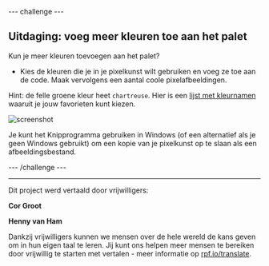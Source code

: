 --- challenge ---

## Uitdaging: voeg meer kleuren toe aan het palet

Kun je meer kleuren toevoegen aan het palet?

+ Kies de kleuren die je in je pixelkunst wilt gebruiken en voeg ze toe aan de code. Maak vervolgens een aantal coole pixelafbeeldingen.

Hint: de felle groene kleur heet `chartreuse`. Hier is een [lijst met kleurnamen](https://www.w3schools.com/colors/colors_names.asp) waaruit je jouw favorieten kunt kiezen.

![screenshot](images/pixel-art-final.png)

Je kunt het Knipprogramma gebruiken in Windows (of een alternatief als je geen Windows gebruikt) om een ​​kopie van je pixelkunst op te slaan als een afbeeldingsbestand.

--- /challenge ---

***
Dit project werd vertaald door vrijwilligers:

**Cor Groot**

**Henny van Ham**

Dankzij vrijwilligers kunnen we mensen over de hele wereld de kans geven om in hun eigen taal te leren. Jij kunt ons helpen meer mensen te bereiken door vrijwillig te starten met vertalen - meer informatie op [rpf.io/translate](https://rpf.io/translate).